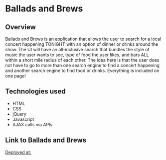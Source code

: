 # Ballads and Brews


## Overview
Ballads and Brews is an application that allows the user to search for a local concert happening TONIGHT with an option of dinner or drinks around the show. The UI will have an all-inclusive search that bundles the style of music the user wants to see, type of food the user likes, and bars ALL within a short mile radius of each other. The idea here is that the user does not have to go to more than one search engine to find a concert happening and another search engine to find food or drinks. Everything is included on one page!

## Technologies used
* HTML
* CSS
* jQuery
* Javascript
* AJAX calls via APIs

## Link to Ballads and Brews
[Deployed at: ](https://github.com/buley004/ballads-and-brews)
